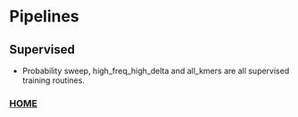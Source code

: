 # Pipelines


## Supervised 
* Probability sweep, high_freq_high_delta and all_kmers are all supervised training routines.



### [HOME](../README.md)